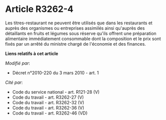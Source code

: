 # Article R3262-4

Les titres-restaurant ne peuvent être utilisés que dans les restaurants et auprès des organismes ou entreprises assimilés
ainsi qu'auprès des détaillants en fruits et légumes sous réserve qu'ils offrent une préparation alimentaire immédiatement
consommable dont la composition et le prix sont fixés par un arrêté du ministre chargé de l'économie et des finances.

**Liens relatifs à cet article**

_Modifié par_:

  - Décret n°2010-220 du 3 mars 2010 - art. 1

_Cité par_:

  - Code du service national - art. R121-28 (V)
  - Code du travail - art. R3262-27 (V)
  - Code du travail - art. R3262-32 (V)
  - Code du travail - art. R3262-36 (V)
  - Code du travail - art. R3262-46 (VD)
